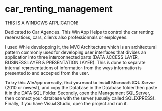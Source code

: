 # car_renting_management
THIS IS A WINDOWS APPLICATION!

Dedicated to Car Agencies. This Win App Helps to control the car renting: reservations, cars, clients also professionnals or employees.

I used While developping it, the MVC Architecture which is an architectural pattern commonly used for developing user interfaces that divides an application into three interconnected parts (DATA ACCESS LAYER, BUSINESS LAYER & PRESENTATION LAYER). This is done to separate internal representations of information from the ways information is presented to and accepted from the user.

To try this WinApp correctly, first you need to install Microsoft SQL Server (2010 or newest), and copy the Database in the Database folder then paste it in the DATA SQL Folder. Secondly, open the Management SQL Server, then connect your database with the server (usually called SQLEXPRESS). 
Finally, if you have Visual Studio, open the project and run it.


